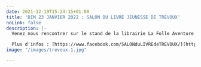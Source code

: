 ```yaml
---
date: 2021-12-19T15:24:15+01:00
title: 'DIM 23 JANVIER 2022 : SALON DU LIVRE JEUNESSE DE TREVOUX'
noLink: false
description: |-
  Venez nous rencontrer sur le stand de la librairie La Folle Aventure. Une petite dédicace ?

  Plus d'infos : [https://www.facebook.com/SALONduLIVREdeTREVOUX/](https://www.facebook.com/SALONduLIVREdeTREVOUX/ "https://www.facebook.com/SALONduLIVREdeTREVOUX/")
image: "/images/trevoux-1.jpg"

---
```

